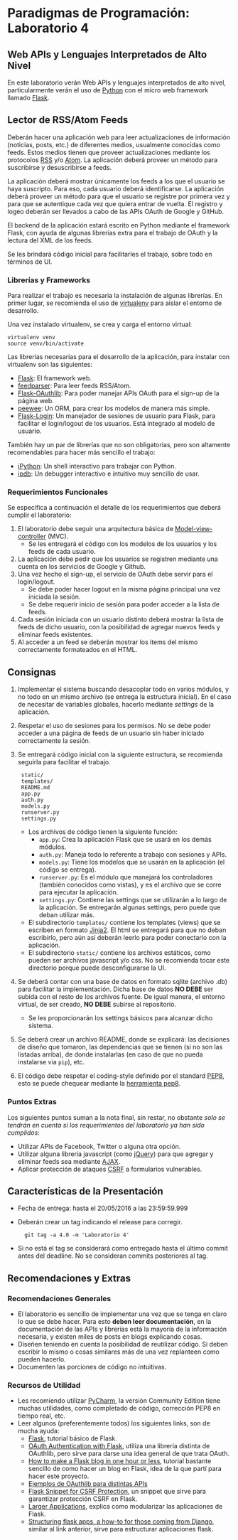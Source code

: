 # Paradigmas de Programación: Laboratorio 4

## Web APIs y Lenguajes Interpretados de Alto Nivel

En este laboratorio verán Web APIs y lenguajes interpretados de alto nivel,
particularmente verán el uso de [Python](https://www.python.org/) con el micro
web framework llamado [Flask](http://flask.pocoo.org/). 

## Lector de RSS/Atom Feeds

Deberán hacer una aplicación web para leer actualizaciones de información
(noticias, posts, etc.) de diferentes medios, usualmente conocidas como feeds.
Estos medios tienen que proveer actualizaciones mediante los protocolos
[RSS](https://en.wikipedia.org/wiki/RSS) y/o
[Atom](https://en.wikipedia.org/wiki/Atom_(standard)). La aplicación deberá
proveer un método para suscribirse y desuscribirse a feeds. 

La aplicación deberá mostrar únicamente los feeds a los que el usuario se haya
suscripto. Para eso, cada usuario deberá identificarse. La aplicación deberá
proveer un método para que el usuario se registre por primera vez y para que se
autentique cada vez que quiera entrar de vuelta. El registro y logeo deberán
ser llevados a cabo de las APIs OAuth de Google y GitHub.

El backend de la aplicación estará escrito en Python mediante el framework
Flask, con ayuda de algunas librerías extra para el trabajo de OAuth y la
lectura del XML de los feeds.

Se les brindará código inicial para facilitarles el trabajo, sobre todo en
términos de UI.

### Librerías y Frameworks

Para realizar el trabajo es necesaria la instalación de algunas librerías. En
primer lugar, se recomienda el uso de
[virtualenv](https://virtualenv.pypa.io/en/latest/) para aislar el entorno de
desarrollo.

Una vez instalado virtualenv, se crea y carga el entorno virtual:

    virtualenv venv
    source venv/bin/activate

Las librerías necesarias para el desarrollo de la aplicación, para instalar con
virtualenv son las siguientes:

* [Flask](http://flask.pocoo.org/): El framework web.
* [feedparser](https://pythonhosted.org/feedparser/): Para leer feeds RSS/Atom.
* [Flask-OAuthlib](https://flask-oauthlib.readthedocs.io/en/latest/): Para
  poder manejar APIs OAuth para el sign-up de la página web.
* [peewee](http://docs.peewee-orm.com/en/latest/): Un ORM, para crear los
  modelos de manera más simple.
* [Flask-Login](https://flask-login.readthedocs.org/en/latest/): Un manejador
  de sesiones de usuario para Flask, para facilitar el login/logout de los
  usuarios. Está integrado al modelo de usuario.

También hay un par de librerías que no son obligatorias, pero son altamente
recomendables para hacer más sencillo el trabajo:

* [iPython](https://ipython.org/): Un shell interactivo para trabajar con Python.
* [ipdb](https://pypi.python.org/pypi/ipdb): Un debugger interactivo e
  intuitivo muy sencillo de usar.

### Requerimientos Funcionales

Se especifica a continuación el detalle de los requerimientos que deberá
cumplir el laboratorio:

1. El laboratorio debe seguir una arquitectura básica de
   [Model-view-controller](https://en.wikipedia.org/wiki/Model%E2%80%93view%E2%80%93controller)
   (MVC). 
    * Se les entregará el código con los modelos de los usuarios y los feeds de
      cada usuario.
2. La aplicación debe pedir que los usuarios se registren mediante una cuenta
   en los servicios de Google y Github. 
3. Una vez hecho el sign-up, el servicio de OAuth debe servir para el
   login/logout. 
    * Se debe poder hacer logout en la misma página principal una vez iniciada
      la sesión. 
    * Se debe requerir inicio de sesión para poder acceder a la lista de feeds.
4. Cada sesión iniciada con un usuario distinto deberá mostrar la lista de
feeds de dicho usuario, con la posibilidad de agregar nuevos feeds y eliminar
feeds existentes.
5. Al acceder a un feed se deberán mostrar los items del mismo correctamente
formateados en el HTML.

## Consignas

1. Implementar el sistema buscando desacoplar todo en varios módulos, y no todo
   en un mismo archivo (se entrega la estructura inicial). En el caso de
   necesitar de variables globales, hacerlo mediante _settings_ de la
   aplicación.
2. Respetar el uso de sesiones para los permisos. No se debe poder acceder a
   una página de feeds de un usuario sin haber iniciado correctamente la
   sesión.
3. Se entregará código inicial con la siguiente estructura, se recomienda
   seguirla para facilitar el trabajo.

        static/
        templates/
        README.md
        app.py
        auth.py
        models.py
        runserver.py
        settings.py
    * Los archivos de código tienen la siguiente función:
        - `app.py`: Crea la aplicación Flask que se usará en los demás módulos.
        - `auth.py`: Maneja todo lo referente a trabajo con sesiones y APIs.
        - `models.py`: Tiene los modelos que se usarán en la aplicación (el
          código se entrega).
        - `runserver.py`: Es el módulo que manejará los controladores (también
          conocidos como vistas), y es el archivo que se corre para ejecutar la
          aplicación.
        - `settings.py`: Contiene las settings que se utilizarán a lo largo de la
          aplicación. Se entregarán algunas settings, pero puede que deban
          utilizar más.
    * El subdirectorio `templates/` contiene los templates (views) que se
      escriben en formato [Jinja2](http://jinja.pocoo.org/docs/dev/). El html
      se entregará para que no deban escribirlo, pero aún así deberán leerlo
      para poder conectarlo con la aplicación.
    * El subdirectorio `static/` contiene los archivos estáticos, como pueden
      ser archivos javascript y/o css. No se recomienda tocar este directorio
      porque puede desconfigurarse la UI.
4. Se deberá contar con una base de datos en formato sqlite (archivo .db) para
   facilitar la implementación. Dicha base de datos **NO DEBE** ser subida con
   el resto de los archivos fuente. De igual manera, el entorno virtual, de ser
   creado, **NO DEBE** subirse al repositorio. 
   * Se les proporcionarán los settings básicos para alcanzar dicho sistema.
5. Se deberá crear un archivo README, donde se explicará: las decisiones de
   diseño que tomaron, las dependencias que se tienen (si no son las listadas
   arriba), de donde instalarlas (en caso de que no pueda instalarse via
   `pip`), etc. 
6. El código debe respetar el coding-style definido por el standard
   [PEP8](https://www.python.org/dev/peps/pep-0008/), esto se puede chequear
   mediante la [herramienta pep8](https://pypi.python.org/pypi/pep8).

### Puntos Extras

Los siguientes puntos suman a la nota final, sin restar, no obstante _solo se
tendrán en cuenta si los requerimientos del laboratorio ya han sido cumplidos_:

* Utilizar APIs de Facebook, Twitter o alguna otra opción.
* Utilizar alguna librería javascript (como [jQuery](https://jquery.com/)) para
  que agregar y eliminar feeds sea mediante
  [AJAX](https://en.wikipedia.org/wiki/Ajax_(programming)).
* Aplicar protección de ataques
  [CSRF](https://en.wikipedia.org/wiki/Cross-site_request_forgery) a
  formularios vulnerables.

## Características de la Presentación

* Fecha de entrega: hasta el 20/05/2016 a las 23:59:59.999
* Deberán crear un tag indicando el release para corregir.

        git tag -a 4.0 -m 'Laboratorio 4'

* Si no está el tag se considerará como entregado hasta el último commit antes
  del deadline. No se consideran commits posteriores al tag.

## Recomendaciones y Extras

### Recomendaciones Generales

* El laboratorio es sencillo de implementar una vez que se tenga en claro lo
  que se debe hacer. Para esto __deben leer documentación__, en la documentación
  de las APIs y librerías está la mayoría de la información necesaria, y
  existen miles de posts en blogs explicando cosas.
* Diseñen teniendo en cuenta la posibilidad de reutilizar código. Si deben
  escribir lo mismo o cosas similares más de una vez replanteen como pueden
  hacerlo.
* Documenten las porciones de código no intuitivas.

### Recursos de Utilidad

* Les recomiendo utilizar [PyCharm](https://www.jetbrains.com/pycharm/), la
  versión Community Edition tiene muchas utilidades, como completado de código,
  corrección PEP8 en tiempo real, etc.
* Leer algunos (preferentemente todos) los siguientes links, son de mucha
  ayuda:
    * [Flask](http://flask.pocoo.org/docs/0.10/tutorial/), tutorial básico de
      Flask.
    * [OAuth Authentication with
      Flask](http://blog.miguelgrinberg.com/post/oauth-authentication-with-flask),
      utiliza una librería distinta de OAuthlib, pero sirve para darse una idea
      general de que trata OAuth.
    * [How to make a Flask blog in one hour or
      less](http://charlesleifer.com/blog/how-to-make-a-flask-blog-in-one-hour-or-less/),
      tutorial bastante sencillo de como hacer un blog en Flask, idea de la que
      partí para hacer este proyecto.
    * [Ejemplos de OAuthlib para distintas
      APIs](https://github.com/lepture/flask-oauthlib/tree/master/example)
    * [Flask Snippet for CSRF Protection](http://flask.pocoo.org/snippets/3/),
      un snippet que sirve para garantizar protección CSRF en Flask.
    * [Larger
      Applications](http://flask.pocoo.org/docs/0.10/patterns/packages/),
      explica como modularizar las aplicaciones de Flask.
    * [Structuring flask apps, a how-to for those coming from
      Django](http://charlesleifer.com/blog/structuring-flask-apps-a-how-to-for-those-coming-from-django/),
      similar al link anterior, sirve para estructurar aplicaciones flask.
